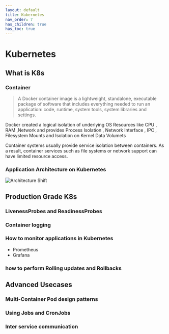 ```yaml
---
layout: default
title: Kubernetes
nav_order: 7
has_children: true
has_toc: true
---
```


# Kubernetes
## What is K8s
### Container
>A Docker container image is a lightweight, standalone, executable package of software that includes everything needed to run an application: code, runtime, system tools, system libraries and settings.

Docker created a logical isolation of underlying OS Resources like CPU , RAM ,Network and provides Process Isolation , Network Interface , IPC , Filesystem Mounts and Isolation on Kernel   Data Volumets  

Container systems usually provide service isolation between containers. As a result, container services such as file systems or network support can have limited resource access.

### Application Architecture on Kubernetes
![Architecture Shift](https://raw.githubusercontent.com/atishch/handbook/master/assets/k8s/compare-traditional-arch.png)



## Production Grade K8s
### LivenessProbes and ReadinessProbes
### Container logging
### How to monitor applications in Kubernetes
- Prometheus
- Grafana
### how to perform Rolling updates and Rollbacks

## Advanced Usecases
### Multi-Container Pod design patterns 
### Using Jobs and CronJobs
### Inter service communication